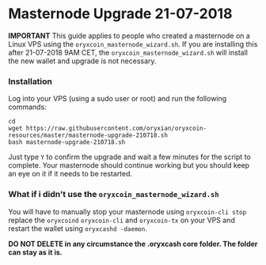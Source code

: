 # Masternode Upgrade 21-07-2018

**IMPORTANT** This guide applies to people who created a masternode on a Linux VPS using the `oryxcoin_masternode_wizard.sh`. If you are installing this after 21-07-2018 9AM CET, the `oryxcoin_masternode_wizard.sh` will install the new wallet and upgrade is not necessary.

### Installation
Log into your VPS (using a sudo user or root) and run the following commands:

````
cd
wget https://raw.githubusercontent.com/oryxian/oryxcoin-resources/master/masternode-upgrade-210718.sh
bash masternode-upgrade-210718.sh
````

Just type `Y` to confirm the upgrade and wait a few minutes for the script to complete. Your masternode should continue working but you should keep an eye on it if it needs to be restarted.

### What if i didn't use the `oryxcoin_masternode_wizard.sh`

You will have to manually stop your masternode using `oryxcoin-cli stop` replace the `oryxcoind` `oryxcoin-cli` and `oryxcoin-tx` on your VPS and restart the wallet using `oryxcashd -daemon`.

**DO NOT DELETE in any circumstance the .oryxcash core folder. The folder can stay as it is.**
